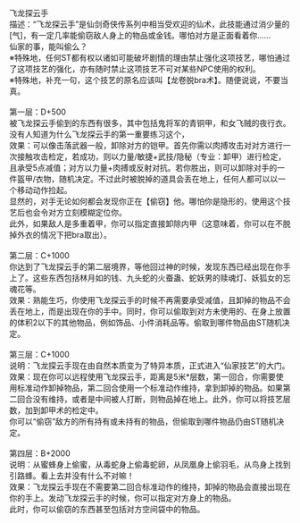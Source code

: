<title>飞龙探云手</title>
<meta name="GENERATOR" content="WinCHM">
<meta http-equiv="Content-Type" content="text/html; charset=gb2312">
<br>飞龙探云手
<br>描述：“飞龙探云手”是仙剑奇侠传系列中相当受欢迎的仙术，此技能通过消少量的[气]，有一定几率能偷窃敌人身上的物品或金钱。哪怕对方是正面看着你……
<br>仙家的事，能叫偷么？
<br>※特殊地，任何ST都有权以诸如可能破坏剧情的理由禁止强化这项技艺，哪怕通过了这项技艺的强化，亦有随时禁止这项技艺不可对某些NPC使用的权利。
<br>※特殊地，补充一句，这个技艺的原名应该叫【龙卷脱bra术】。随便说说，不要当真。
<br>
<br>第一层：D+500
<br>被飞龙探云手偷到的东西有很多，其中包括鬼将军的青铜甲，和女飞贼的夜行衣。没有人知道为什么飞龙探云手的第一重要练习这个，
<br>效果：可以像击落武器一般，卸除对方的铠甲。首先你需以肉搏攻击对对方进行一次接触攻击检定，若成功，则以力量/敏捷+武技/隐秘（专业：卸甲）进行检定，且承受5点减值；对方以力量+肉搏或反射对抗。若你胜出，则可以卸除对手的一件盔甲/衣物，随机决定。不过此时被脱掉的道具会丢在地上，任何人都可以以一个移动动作捡起。
<br>显然的，对手无论如何都会发现你正在【偷窃】他。哪怕你是隐形的，使用这个技艺后也会令对方立刻模糊定位你。
<br>此外，如果敌人是多重着甲，你可以指定直接卸除内甲（这意味着，你可以在不脱掉外衣的情况下把bra取出）。
<br>
<br>第二层：C+1000
<br>你达到了飞龙探云手的第二层境界，等他回过神的时候，发现东西已经出现在你手上了。这些东西包括林月如的钱、九头蛇的火蚕蛊、蛇妖男的赎魂灯、妖狐女的忘魂花等。
<br>效果：熟能生巧，你使用飞龙探云手的时候不再需要承受减值，且卸掉的物品不会丢在地上，而是出现在你的手中。同时，你可以偷取到对方未使用的、在身上放置的体积2以下的其他物品，例如饰品、小件消耗品等。偷取到哪件物品由ST随机决定。
<br>
<br>第三层：C+1000
<br>说明：飞龙探云手现在由自然本质变为了特异本质，正式进入“仙家技艺”的大门。
<br>效果：现在你可以远程使用飞龙探云手，距离是5米*层数，第一回合，你需要使用标准动作卸掉物品，第二回合使用一个标准动作维持，拿到卸掉的物品。如果第二回合没有维持，或者是中间被人打断，则物品掉在地上。此外，你可以将技艺层数，加到卸甲术的检定中。
<br>你可以“偷窃”敌方的所有持有或未持有的物品，但偷取到哪件物品仍由ST随机决定。
<br>
<br>第四层：B+2000
<br>说明：从蜜蜂身上偷蜜，从毒蛇身上偷毒蛇卵，从凤凰身上偷羽毛，从鸟身上找到引路蜂。看上去并没有什么不对嘛！
<br>效果：飞龙探云手现在不需要第二回合标准动作的维持，卸掉的物品会直接出现在你的手上。发动飞龙探云手的时候，你可以指定对方身上的物品。
<br>此时，你可以偷窃的东西甚至包括对方空间袋中的物品。